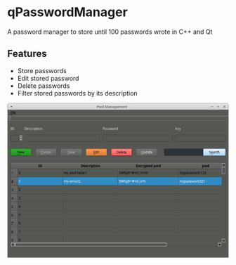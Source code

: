 # qPasswordManager
A password manager to store until 100 passwords wrote in C++ and Qt
## Features
* Store passwords
* Edit stored password
* Delete passwords
* Filter stored passwords by its description

![alt](https://github.com/leandrocadete/qPasswordManager/blob/main/window.png?raw=true)
